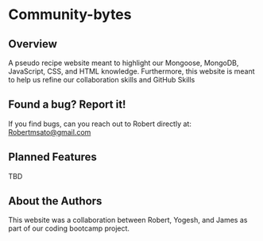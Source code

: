 # Community-bytes
## Overview
A pseudo recipe website meant to highlight our Mongoose, MongoDB, JavaScript, CSS, and HTML knowledge. Furthermore, this website is meant to help us refine our collaboration skills and GitHub Skills

## Found a bug? Report it!
If you find bugs, can you reach out to Robert directly at: Robertmsato@gmail.com

## Planned Features
TBD

## About the Authors
This website was a collaboration between Robert, Yogesh, and James as part of our coding bootcamp project.